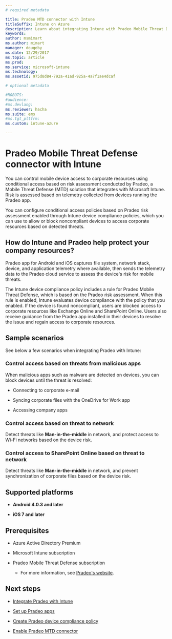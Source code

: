 ```yaml
---
# required metadata

title: Pradeo MTD connector with Intune
titleSuffix: Intune on Azure
description: Learn about integrating Intune with Pradeo Mobile Threat Defense to control mobile device access to your corporate resources.
keywords:
author: msmimart
ms.author: mimart
manager: dougeby
ms.date: 12/29/2017
ms.topic: article
ms.prod:
ms.service: microsoft-intune
ms.technology:
ms.assetid: 975d8d84-792a-41ad-925a-4a7f1ae4dcaf

# optional metadata

#ROBOTS:
#audience:
#ms.devlang:
ms.reviewer: hacha
ms.suite: ems
#ms.tgt_pltfrm:
ms.custom: intune-azure

---
```


# Pradeo Mobile Threat Defense connector with Intune

You can control mobile device access to corporate resources using conditional access based on risk assessment conducted by Pradeo, a Mobile Threat Defense (MTD) solution that integrates with Microsoft Intune. Risk is assessed based on telemetry collected from devices running the Pradeo app.

You can configure conditional access policies based on Pradeo risk assessment enabled through Intune device compliance policies, which you can use to allow or block noncompliant devices to access corporate resources based on detected threats.

## How do Intune and Pradeo help protect your company resources?

Pradeo app for Android and iOS captures file system, network stack, device, and application telemetry where available, then sends the telemetry data to the Pradeo cloud service to assess the device's risk for mobile threats.

The Intune device compliance policy includes a rule for Pradeo Mobile Threat Defense, which is based on the Pradeo risk assessment. When this rule is enabled, Intune evaluates device compliance with the policy that you enabled. If the device is found noncompliant, users are blocked access to corporate resources like Exchange Online and SharePoint Online. Users also receive guidance from the Pradeo app installed in their devices to resolve the issue and regain access to corporate resources.

## Sample scenarios

See below a few scenarios when integrating Pradeo with Intune:

### Control access based on threats from malicious apps

When malicious apps such as malware are detected on devices, you can block devices until the threat is resolved:

-   Connecting to corporate e-mail

-   Syncing corporate files with the OneDrive for Work app

-   Accessing company apps

### Control access based on threat to network

Detect threats like **Man-in-the-middle** in network, and protect access to Wi-Fi networks based on the device risk.

### Control access to SharePoint Online based on threat to network

Detect threats like **Man-in-the-middle** in network, and prevent synchronization of corporate files based on the device risk.


## Supported platforms

-   **Android 4.0.3 and later**

-   **iOS 7 and later**

## Prerequisites

-   Azure Active Directory Premium

-   Microsoft Intune subscription

-   Pradeo Mobile Threat Defense subscription

    -   For more information, see [Pradeo's website](https://apps-security.com/).

## Next steps

- [Integrate Pradeo with Intune](Pradeo-mtd-connector-integration.md)

- [Set up Pradeo apps](mtd-apps-ios-app-configuration-policy-add-assign.md)

- [Create Pradeo device compliance policy](mtd-device-compliance-policy-create.md)

- [Enable Pradeo MTD connector](mtd-connector-enable.md)
